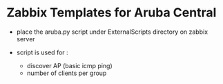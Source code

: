 # Zabbix Templates for Aruba Central
* place the aruba.py script under ExternalScripts directory on zabbix server

* script is used for :
    * discover AP (basic icmp ping)
    * number of clients per group
